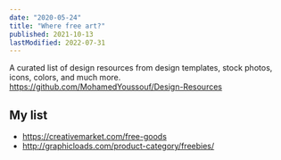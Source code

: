 ```yaml
---
date: "2020-05-24"
title: "Where free art?"
published: 2021-10-13
lastModified: 2022-07-31
---
```


A curated list of design resources from design templates, stock photos, icons, colors, and much more. https://github.com/MohamedYoussouf/Design-Resources

## My list

- https://creativemarket.com/free-goods
- http://graphicloads.com/product-category/freebies/